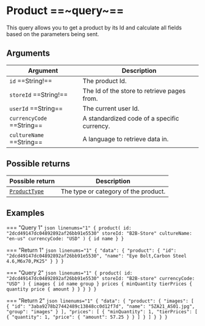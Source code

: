 # Product ==~query~==

This query allows you to get a product by its Id and calculate all fields based on the parameters being sent. 

## Arguments

| Argument                  	| Description                     	                    |
|---------------------------	|-----------------------------------------------------	|
| `id`  ==String!==           	| The product Id.                                     	|
| `storeId`  ==String!==      	| The Id of the store to retrieve pages from.         	|
| `userId`  ==String==        	| The current user Id.                	                |
| `currencyCode`  ==String==  	| A standardized code of a specific currency.           |
| `cultureName`  ==String==   	| A language to retrieve data in. 	                |

## Possible returns

| Possible return                                          	| Description                           	|
|---------------------------------------------------------	|---------------------------------------	|
| [`ProductType`](../objects/ProductType.md)            	|  The type or category of the product.  	|

## Examples

=== "Query 1"
    ```json linenums="1"
    {
      product(
        id: "2dcd49147dc04892892af26bb91e5530"
        storeId: "B2B-Store"
        cultureName: "en-us"
        currencyCode: "USD"
      ) {
        id
        name
      }
    }
    ```

=== "Return 1"
    ```json linenums="1"
    {
      "data": {
        "product": {
          "id": "2dcd49147dc04892892af26bb91e5530",
          "name": "Eye Bolt,Carbon Steel 4.6,M6x70,PK25"
        }
      }
    }
    ```

=== "Query 2"
    ```json linenums="1"
    {
      product(
        id: "2dcd49147dc04892892af26bb91e5530"
        storeId: "B2B-store"
        currencyCode: "USD"
      ) {
        images {
          id
          name
          group
        }
        prices {
          minQuantity
          tierPrices {
            quantity
            price {
              amount
            }
          }
        }
      }
    }
    ```

=== "Return 2"
    ```json linenums="1"
    {
      "data": {
        "product": {
          "images": [
            {
              "id": "3aba9278b27442489c13848cc0d12f7d",
              "name": "5ZA21_AS01.jpg",
              "group": "images"
            }
          ],
          "prices": [
            {
              "minQuantity": 1,
              "tierPrices": [
                {
                  "quantity": 1,
                  "price": {
                    "amount": 57.25
                  }
                }
              ]
            }
          ]
        }
      }
    }
    ```
